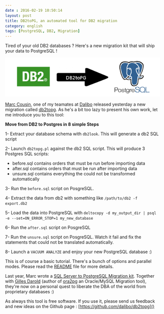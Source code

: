 ```yaml
---
date : 2016-02-19 10:50:14
layout: post
title: DB2toPG, an automated tool for DB2 migration
category: english
tags: [PostgreSQL, DB2, Migration]
---
```


Tired of your old DB2 databases ? Here's a new migration kit that will ship your data to PostgreSQL !

<!-- MORE -->

![]( https://raw.githubusercontent.com/daamien/blog/gh-pages/_images/db2topg.png )


[Marc Cousin](http://dalibo.com/en/equipe#marco), one of my teamates at [Dalibo](http://www.dalibo.com/en/index) released
yesterday a new migration called [db2topg](https://github.com/dalibo/db2topg). As he's a bit too lazy to present his own work, let me introduce you to this tool:

**Move from DB2 to Postgres in 8 simple Steps**

1- Extract your database schema with `db2look`. This will generate a db2 SQL script

2- Launch ``db2topg.pl`` against the db2 SQL script. This will produce 3 Postgres SQL scripts:
* before.sql contains orders that must be run before importing data
* after.sql contains  orders that must be run after importing data
* unsure.sql contains everything the could not be transformed automatically

3-  Run the `before.sql` script on PosgreSQL.

4- Extract the data from db2 with something like `/path/to/db2 -f export.db2`

5- Load the data into PostgreSQL with `deltocopy -d my_output_dir | psql -e --set=ON_ERROR_STOP=1 my_new_database`

6- Run the `after.sql` script on PosgreSQL

7- Run the `unsure.sql` script on PosgreSQL. Watch it fail and fix the statements that could not be translated automatically.

8- Launch a `VACUUM ANALYZE` and enjoy your new PostgreSQL database :)

This is of course a basic tutorial. There's a bunch of options and parallel modes.
Please read the [README](https://github.com/dalibo/db2topg) file for more details.

Last year, Marc wrote a [SQL Server to PostgreSQL Migration kit](http://dalibo.github.io/sqlserver2pgsql/). Together with [Gilles Darold](http://dalibo.com/en/equipe#gilles) (author of [ora2pg](http://ora2pg.darold.net/) an Oracle/MySQL Migration tool), they're now on a personal quest to liberate the DBA of the world from proprietary databases :)

As always this tool is free software. If you use it, please send us feedback and new ideas on the Github page : [https://github.com/dalibo/db2topg]()
